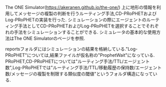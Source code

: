 The ONE Simulator(https://akeranen.github.io/the-one/) 上に地形の情報を利用してメッセージの複製の判断を行うルーティング手法,CD-PRoPHETおよびLog-PRoPHETの実装を行った.
シミュレーションの際にエージェントのルーティング手法としてCD-PRoPHETおよびLog-PRoPHETを選択することでそれぞれの手法をシミュレーションすることができる.
シミュレータの基本的な使用方法はThe ONE Simulatorのページを参照.

reportsフォルダにはシミュレーションの結果を格納している."Log-PRoPHET"については,結果ファイルが仮名称の"ProphetWait"になっている.
PRoPHET,CD-PRoPHETについては"ルーティング手法/TTL/エージェント数",Log-PRoPHETでは"ルーティング手法/TTL/移動履歴の保持数/エージェント数/メッセージの複製を制限する類似度の閾値"というフォルダ構造になっている.
